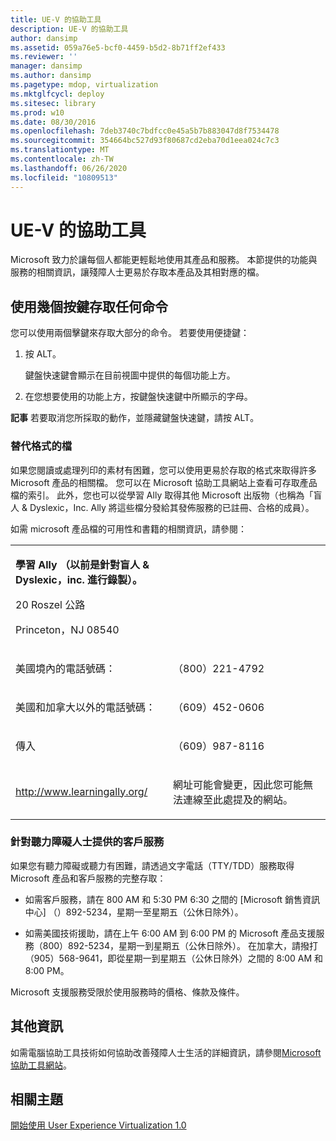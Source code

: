 ```yaml
---
title: UE-V 的協助工具
description: UE-V 的協助工具
author: dansimp
ms.assetid: 059a76e5-bcf0-4459-b5d2-8b71ff2ef433
ms.reviewer: ''
manager: dansimp
ms.author: dansimp
ms.pagetype: mdop, virtualization
ms.mktglfcycl: deploy
ms.sitesec: library
ms.prod: w10
ms.date: 08/30/2016
ms.openlocfilehash: 7deb3740c7bdfcc0e45a5b7b883047d8f7534478
ms.sourcegitcommit: 354664bc527d93f80687cd2eba70d1eea024c7c3
ms.translationtype: MT
ms.contentlocale: zh-TW
ms.lasthandoff: 06/26/2020
ms.locfileid: "10809513"
---
```

# UE-V 的協助工具


Microsoft 致力於讓每個人都能更輕鬆地使用其產品和服務。 本節提供的功能與服務的相關資訊，讓殘障人士更易於存取本產品及其相對應的檔。

## 使用幾個按鍵存取任何命令


您可以使用兩個擊鍵來存取大部分的命令。 若要使用便捷鍵：

1.  按 ALT。

    鍵盤快速鍵會顯示在目前視圖中提供的每個功能上方。

2.  在您想要使用的功能上方，按鍵盤快速鍵中所顯示的字母。

**記事** 若要取消您所採取的動作，並隱藏鍵盤快速鍵，請按 ALT。

 

### 替代格式的檔

如果您閱讀或處理列印的素材有困難，您可以使用更易於存取的格式來取得許多 Microsoft 產品的相關檔。 您可以在 Microsoft 協助工具網站上查看可存取產品檔的索引。 此外，您也可以從學習 Ally 取得其他 Microsoft 出版物（也稱為「盲人 & Dyslexic，Inc. Ally 將這些檔分發給其發佈服務的已註冊、合格的成員）。

如需 microsoft 產品檔的可用性和書籍的相關資訊，請參閱：

<table>
<colgroup>
<col width="50%" />
<col width="50%" />
</colgroup>
<tbody>
<tr class="odd">
<td align="left"><p><strong>學習 Ally （以前是針對盲人 &amp; Dyslexic，inc. 進行錄製）。</strong></p>
<p>20 Roszel 公路</p>
<p>Princeton，NJ 08540</p></td>
<td align="left"><p></p></td>
</tr>
<tr class="even">
<td align="left"><p>美國境內的電話號碼：</p></td>
<td align="left"><p>（800）221-4792</p></td>
</tr>
<tr class="odd">
<td align="left"><p>美國和加拿大以外的電話號碼：</p></td>
<td align="left"><p>（609）452-0606</p></td>
</tr>
<tr class="even">
<td align="left"><p>傳入</p></td>
<td align="left"><p>（609）987-8116</p></td>
</tr>
<tr class="odd">
<td align="left"><p><a href="https://go.microsoft.com/fwlink/p/?linkid=239" data-raw-source="[http://www.learningally.org/](https://go.microsoft.com/fwlink/p/?linkid=239)">http://www.learningally.org/</a></p></td>
<td align="left"><p>網址可能會變更，因此您可能無法連線至此處提及的網站。</p></td>
</tr>
</tbody>
</table>

 

### 針對聽力障礙人士提供的客戶服務

如果您有聽力障礙或聽力有困難，請透過文字電話（TTY/TDD）服務取得 Microsoft 產品和客戶服務的完整存取：

-   如需客戶服務，請在 800 AM 和 5:30 PM 6:30 之間的 [Microsoft 銷售資訊中心] （）892-5234，星期一至星期五（公休日除外）。

-   如需美國技術援助，請在上午 6:00 AM 到 6:00 PM 的 Microsoft 產品支援服務（800）892-5234，星期一到星期五（公休日除外）。 在加拿大，請撥打（905）568-9641，即從星期一到星期五（公休日除外）之間的 8:00 AM 和 8:00 PM。

Microsoft 支援服務受限於使用服務時的價格、條款及條件。

## 其他資訊


如需電腦協助工具技術如何協助改善殘障人士生活的詳細資訊，請參閱[Microsoft 協助工具網站](https://go.microsoft.com/fwlink/p/?linkid=8431)。

## 相關主題


[開始使用 User Experience Virtualization 1.0](getting-started-with-user-experience-virtualization-10.md)

 

 





